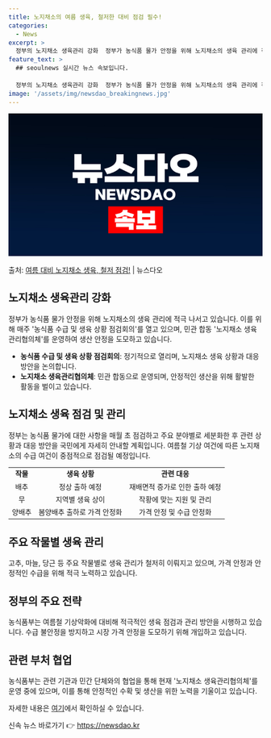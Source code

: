 ```yaml
---
title: 노지채소의 여름 생육, 철저한 대비 점검 필수!
categories:
  - News
excerpt: >
  정부의 노지채소 생육관리 강화  정부가 농식품 물가 안정을 위해 노지채소의 생육 관리에 적극 나섭니다. 이를…
feature_text: >
  ## seoulnews 실시간 뉴스 속보입니다.

  정부의 노지채소 생육관리 강화  정부가 농식품 물가 안정을 위해 노지채소의 생육 관리에 적극 나섭니다. 이를…
image: '/assets/img/newsdao_breakingnews.jpg'
---
```


![뉴스다오 속보](/assets/img/newsdao_breakingnews.jpg)

<p>출처: <a href="https://newsdao.kr/4195" rel="dofollow">여름 대비 노지채소 생육, 철저 점검!</a> | 뉴스다오</p>

<h2 data-ke-size="size26">노지채소 생육관리 강화</h2>
<p data-ke-size="size16">정부가 농식품 물가 안정을 위해 노지채소의 생육 관리에 적극 나서고 있습니다. 이를 위해 매주 '농식품 수급 및 생육 상황 점검회의'를 열고 있으며, 민관 합동 '노지채소 생육관리협의체'를 운영하여 생산 안정을 도모하고 있습니다.</p>
<ul>
<li><b>농식품 수급 및 생육 상황 점검회의</b>: 정기적으로 열리며, 노지채소 생육 상황과 대응 방안을 논의합니다.</li>
<li><b>노지채소 생육관리협의체</b>: 민관 합동으로 운영되며, 안정적인 생산을 위해 활발한 활동을 벌이고 있습니다.</li>
</ul>

<h2 data-ke-size="size26">노지채소 생육 점검 및 관리</h2>
<p data-ke-size="size16">정부는 농식품 물가에 대한 사항을 매월 초 점검하고 주요 분야별로 세분화한 후 관련 상황과 대응 방안을 국민에게 자세히 안내할 계획입니다. 여름철 기상 여건에 따른 노지채소의 수급 여건이 중점적으로 점검될 예정입니다.</p>
<table>
<tr>
<td style="text-align: center; height: 17px;"><b>작물</b></td>
<td style="text-align: center; height: 17px;"><b>생육 상황</b></td>
<td style="text-align: center; height: 17px;"><b>관련 대응</b></td>
</tr>
<tr>
<td style="text-align: center; height: 17px;">배추</td>
<td style="text-align: center; height: 17px;">정상 출하 예정</td>
<td style="text-align: center; height: 17px;">재배면적 증가로 인한 출하 예정</td>
</tr>
<tr>
<td style="text-align: center; height: 17px;">무</td>
<td style="text-align: center; height: 17px;">지역별 생육 상이</td>
<td style="text-align: center; height: 17px;">작황에 맞는 지원 및 관리</td>
</tr>
<tr>
<td style="text-align: center; height: 17px;">양배추</td>
<td style="text-align: center; height: 17px;">봄양배추 출하로 가격 안정화</td>
<td style="text-align: center; height: 17px;">가격 안정 및 수급 안정화</td>
</tr>
</table>

<h2 data-ke-size="size26">주요 작물별 생육 관리</h2>
<p data-ke-size="size16">고추, 마늘, 당근 등 주요 작물별로 생육 관리가 철저히 이뤄지고 있으며, 가격 안정과 안정적인 수급을 위해 적극 노력하고 있습니다.</p>

<h2 data-ke-size="size26">정부의 주요 전략</h2>
<p data-ke-size="size16">농식품부는 여름철 기상악화에 대비해 적극적인 생육 점검과 관리 방안을 시행하고 있습니다. 수급 불안정을 방지하고 시장 가격 안정을 도모하기 위해 개입하고 있습니다.</p>

<h2 data-ke-size="size26">관련 부처 협업</h2>
<p data-ke-size="size16">농식품부는 관련 기관과 민간 단체와의 협업을 통해 현재 '노지채소 생육관리협의체'를 운영 중에 있으며, 이를 통해 안정적인 수확 및 생산을 위한 노력을 기울이고 있습니다.</p>
<p data-ke-size="size16">자세한 내용은 <a href="https://newsdao.kr/4195">여기</a>에서 확인하실 수 있습니다.</p>
 

신속 뉴스 바로가기 👉 <a href="https://newsdao.kr" rel="dofollow">https://newsdao.kr</a>


